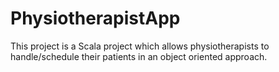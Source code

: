 # PhysiotherapistApp
This project is a Scala project which allows physiotherapists to handle/schedule their patients in an object oriented approach.

